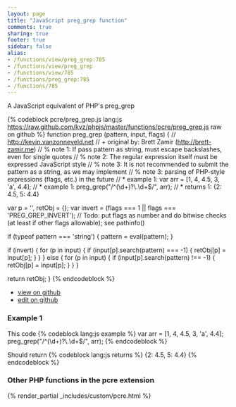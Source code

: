 ```yaml
---
layout: page
title: "JavaScript preg_grep function"
comments: true
sharing: true
footer: true
sidebar: false
alias:
- /functions/view/preg_grep:785
- /functions/view/preg_grep
- /functions/view/785
- /functions/preg_grep:785
- /functions/785
---
```

<!-- Generated by Rakefile:build -->
A JavaScript equivalent of PHP's preg_grep

{% codeblock pcre/preg_grep.js lang:js https://raw.github.com/kvz/phpjs/master/functions/pcre/preg_grep.js raw on github %}
function preg_grep (pattern, input, flags) {
  // http://kevin.vanzonneveld.net
  // +   original by: Brett Zamir (http://brett-zamir.me)
  // %          note 1: If pass pattern as string, must escape backslashes, even for single quotes
  // %          note 2: The regular expression itself must be expressed JavaScript style
  // %          note 3: It is not recommended to submit the pattern as a string, as we may implement
  // %          note 3:   parsing of PHP-style expressions (flags, etc.) in the future
  // *     example 1: var arr = [1, 4, 4.5, 3, 'a', 4.4];
  // *     example 1: preg_grep("/^(\\d+)?\\.\\d+$/", arr);
  // *     returns 1: {2: 4.5, 5: 4.4}

  var p = '',
    retObj = {};
  var invert = (flags === 1 || flags === 'PREG_GREP_INVERT'); // Todo: put flags as number and do bitwise checks (at least if other flags allowable); see pathinfo()

  if (typeof pattern === 'string') {
    pattern = eval(pattern);
  }

  if (invert) {
    for (p in input) {
      if (input[p].search(pattern) === -1) {
        retObj[p] = input[p];
      }
    }
  } else {
    for (p in input) {
      if (input[p].search(pattern) !== -1) {
        retObj[p] = input[p];
      }
    }
  }

  return retObj;
}
{% endcodeblock %}

 - [view on github](https://github.com/kvz/phpjs/blob/master/functions/pcre/preg_grep.js)
 - [edit on github](https://github.com/kvz/phpjs/edit/master/functions/pcre/preg_grep.js)

### Example 1
This code
{% codeblock lang:js example %}
var arr = [1, 4, 4.5, 3, 'a', 4.4];
preg_grep("/^(\\d+)?\\.\\d+$/", arr);
{% endcodeblock %}

Should return
{% codeblock lang:js returns %}
{2: 4.5, 5: 4.4}
{% endcodeblock %}


### Other PHP functions in the pcre extension
{% render_partial _includes/custom/pcre.html %}
